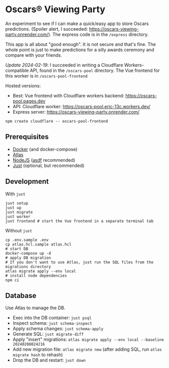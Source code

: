 # Oscars® Viewing Party

An experiment to see if I can make a quick/easy app to store Oscars predictions. (Spoiler alert, I succeeded: https://oscars-viewing-party.onrender.com/). The express code is in the `/express` directory.

This app is all about "good enough". It is not secure and that's fine. The whole point is just to make predictions for a silly awards ceremony and compare with your friends.

_Update 2024-02-19_: I succeeded in writing a Cloudflare Workers-compatible API, found in the `/oscars-pool` directory. The Vue frontend for this worker is in `/oscars-pool-frontend`

Hosted versions:

- Best: Vue frontend with Cloudflare workers backend: https://oscars-pool.pages.dev
- API: Cloudflare worker: https://oscars-pool.eric-13c.workers.dev/
- Express server: https://oscars-viewing-party.onrender.com/

```shell
npm create cloudflare -- oscars-pool-frontend
```

## Prerequisites

- [Docker](https://www.docker.com/) (and docker-compose)
- [Atlas](https://atlasgo.io/)
- [NodeJS](https://nodejs.org/en) ([asdf](https://asdf-vm.com/) recommended)
- [Just](https://github.com/casey/just/blob/master/README.md#packages) (optional, but recommended)

## Development

With `just`

```shell
just setup
just up
just migrate
just worker
just frontend # start the Vue frontend in a separate terminal tab
```

Without `just`

```shell
cp .env.sample .env
cp atlas.hcl.sample atlas.hcl
# start DB
docker-compose up -d
# apply DB migration
# If you don't want to use Atlas, just run the SQL files from the migrations directory
atlas migrate apply --env local
# install node dependencies
npm ci
```

## Database

Use Atlas to manage the DB.

- Exec into the DB container: `just psql`
- Inspect schema: `just schema-inspect`
- Apply schema changes: `just schema-apply`
- Generate SQL: `just migrate-diff`
- Apply "insert" migrations: `atlas migrate apply --env local --baseline 20240208024216`
- Add new migration file: `atlas migrate new` (after adding SQL, run `atlas migrate hash` to rehash)
- Drop the DB and restart: `just down`
